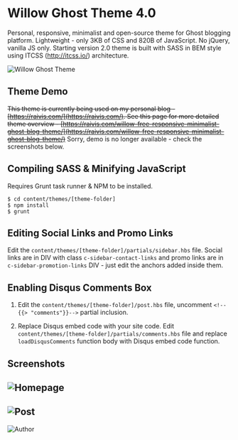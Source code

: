 # Willow Ghost Theme 4.0

Personal, responsive, minimalist and open-source theme for Ghost blogging platform. Lightweight - only 3KB of CSS and 820B of JavaScript. No jQuery, vanilla JS only. Starting version 2.0 theme is built with SASS in BEM style using ITCSS (http://itcss.io/) architecture.

![Willow Ghost Theme](http://i.imgur.com/a8WfkoS.png)

## Theme Demo

~~This theme is currently being used on my personal blog - [https://raivis.com/](https://raivis.com/). See this page for more detailed theme overview - [https://raivis.com/willow-free-responsive-minimalist-ghost-blog-theme/](https://raivis.com/willow-free-responsive-minimalist-ghost-blog-theme/)~~ Sorry, demo is no longer available - check the screenshots below.

## Compiling SASS & Minifying JavaScript

Requires Grunt task runner & NPM to be installed.

    $ cd content/themes/[theme-folder]
    $ npm install
    $ grunt

## Editing Social Links and Promo Links

Edit the `content/themes/[theme-folder]/partials/sidebar.hbs` file. Social links are in DIV with class `c-sidebar-contact-links` and  promo links are in `c-sidebar-promotion-links` DIV - just edit the anchors added inside them.

## Enabling Disqus Comments Box

1. Edit the `content/themes/[theme-folder]/post.hbs` file, uncomment `<!--{{> "comments"}}-->` partial inclusion.

2. Replace Disqus embed code with your site code. Edit `content/themes/[theme-folder]/partials/comments.hbs` file and replace `loadDisqusComments` function body with Disqus embed code function.

## Screenshots

![Homepage](http://i.imgur.com/OhiKrda.png)
---
![Post](http://i.imgur.com/AHg6RJn.png)
---
![Author](http://i.imgur.com/5Wof20Y.png)
